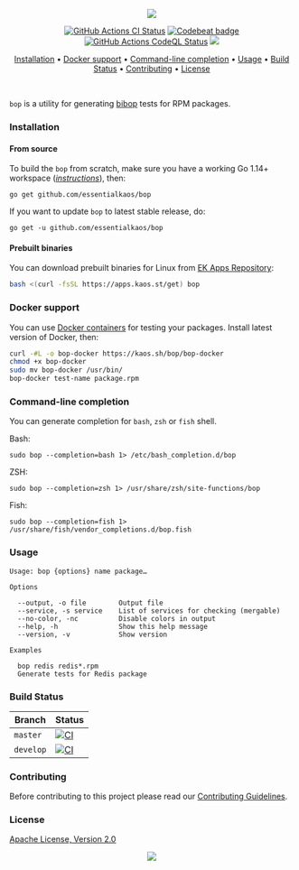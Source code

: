 <p align="center"><a href="#readme"><img src="https://gh.kaos.st/bop.svg"/></a></p>

<p align="center">
  <a href="https://kaos.sh/w/bop/ci"><img src="https://kaos.sh/w/bop/ci.svg" alt="GitHub Actions CI Status" /></a>
  <a href="https://kaos.sh/b/XXXXXX"><img src="https://codebeat.co/badges/e0f30749-1508-45dd-8d1c-c074b200f101" alt="Codebeat badge" /></a>
  <a href="https://kaos.sh/w/bop/codeql"><img src="https://kaos.sh/w/bop/codeql.svg" alt="GitHub Actions CodeQL Status" /></a>
  <a href="#license"><img src="https://gh.kaos.st/apache2.svg"></a>
</p>

<p align="center"><a href="#installation">Installation</a> • <a href="#docker-support">Docker support</a> • <a href="#command-line-completion">Command-line completion</a> • <a href="#usage">Usage</a> • <a href="#build-status">Build Status</a> • <a href="#contributing">Contributing</a> • <a href="#license">License</a></p>

</br>

`bop` is a utility for generating [bibop](https://kaos.sh/bibop) tests for RPM packages.

### Installation

#### From source

To build the `bop` from scratch, make sure you have a working Go 1.14+ workspace (_[instructions](https://golang.org/doc/install)_), then:

```
go get github.com/essentialkaos/bop
```

If you want to update `bop` to latest stable release, do:

```
go get -u github.com/essentialkaos/bop
```

#### Prebuilt binaries

You can download prebuilt binaries for Linux from [EK Apps Repository](https://apps.kaos.st/bop/latest):

```bash
bash <(curl -fsSL https://apps.kaos.st/get) bop
```

### Docker support

You can use [Docker containers](https://hub.docker.com/r/essentialkaos/bop) for testing your packages. Install latest version of Docker, then:

```bash
curl -#L -o bop-docker https://kaos.sh/bop/bop-docker
chmod +x bop-docker
sudo mv bop-docker /usr/bin/
bop-docker test-name package.rpm
```

### Command-line completion

You can generate completion for `bash`, `zsh` or `fish` shell.

Bash:
```
sudo bop --completion=bash 1> /etc/bash_completion.d/bop
```


ZSH:
```
sudo bop --completion=zsh 1> /usr/share/zsh/site-functions/bop
```


Fish:
```
sudo bop --completion=fish 1> /usr/share/fish/vendor_completions.d/bop.fish
```

### Usage

```
Usage: bop {options} name package…

Options

  --output, -o file        Output file
  --service, -s service    List of services for checking (mergable)
  --no-color, -nc          Disable colors in output
  --help, -h               Show this help message
  --version, -v            Show version

Examples

  bop redis redis*.rpm
  Generate tests for Redis package

```

### Build Status

| Branch | Status |
|--------|--------|
| `master` | [![CI](https://kaos.sh/w/bop/ci.svg?branch=master)](https://kaos.sh/w/bop/ci?query=branch:master) |
| `develop` | [![CI](https://kaos.sh/w/bop/ci.svg?branch=develop)](https://kaos.sh/w/bop/ci?query=branch:develop) |

### Contributing

Before contributing to this project please read our [Contributing Guidelines](https://github.com/essentialkaos/contributing-guidelines#contributing-guidelines).

### License

[Apache License, Version 2.0](http://www.apache.org/licenses/LICENSE-2.0)

<p align="center"><a href="https://essentialkaos.com"><img src="https://gh.kaos.st/ekgh.svg"/></a></p>
